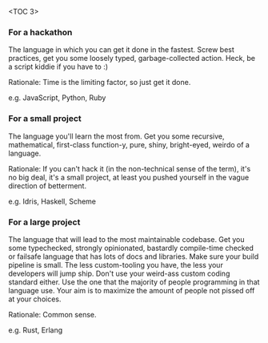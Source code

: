 <TOC 3>

### For a hackathon

The language in which you can get it done in the fastest. Screw best practices,
get you some loosely typed, garbage-collected action. Heck,  be a script kiddie
if you have to :)

Rationale: Time is the limiting factor, so just get it done.

e.g. JavaScript, Python, Ruby

### For a small project

The language you'll learn the most from. Get you some recursive, mathematical,
first-class function-y, pure, shiny, bright-eyed, weirdo of a language.

Rationale:  If you can't hack it (in the non-technical sense of the term), it's
no big deal, it's a small project, at least you pushed yourself in the vague
direction of betterment.

e.g. Idris, Haskell, Scheme

### For a large project

The language that will lead to the most maintainable codebase. Get you some
typechecked, strongly opinionated, bastardly compile-time checked or failsafe
language that has lots of docs and libraries. Make sure your build pipeline is
small. The less custom-tooling you have, the less your developers will jump
ship. Don't use your weird-ass custom coding standard either. Use the one that
the majority of people programming in that language use. Your aim is to
maximize the amount of people not pissed off at your choices.

Rationale: Common sense.

e.g. Rust, Erlang
